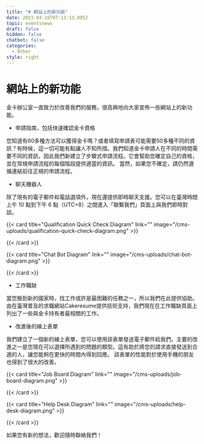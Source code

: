 ```yaml
---
title: "# 網站上的新功能"
date: 2021-03-16T07:13:13.895Z
topic: eventsnews
draft: false
hidden: false
chatbot: false
categories:
  - Other
style: right
---
```

# 網站上的新功能

金卡辦公室一直致力於改善我們的服務，很高興地向大家宣佈一些網站上的新功能。 

* 申請指南，包括快速確認金卡資格 

您知道有60多種方法可以獲得金卡嗎？或者填寫申請表可能需要50多種不同的資訊？有時候，這一切可能有點讓人不知所措。我們知道金卡申請人在不同的時間需要不同的資訊，因此我們新建立了步驟式申請流程。它會幫助您確定自己的資格，並在常規申請流程的每個階段提供適當的資訊。
當然，如果您不確定，請仍然遵循連結前往正規的申請流程。

* 聊天機器人

除了現有的電子郵件和電話選項外，現在還提供即時聊天支援。您可以在臺灣時間上午 10 點到下午 6 點（UTC+8）之間進入「聯繫我們」頁面上與我們即時對談。

{{< card title="Qualification Quick Check Diagram" link="" image="/cms-uploads/qualification-quick-check-diagram.png" >}}

{{< /card >}}

{{< card title="Chat Bot Diagram" link="" image="/cms-uploads/chat-bot-diagram.png" >}}

{{< /card >}}

* 工作職缺

當您搬到新的國家時，找工作或許是最困難的任務之一，所以我們在此提供協助。由在臺灣普及的求職網站Cakeresume提供技術支持，我們現在在工作職缺頁面上列出了一些與金卡持有者最相關的工作。

* 改進後的線上表單

我們建立了一個新的線上表單，您可以使用該表單發送電子郵件給我們。主要的改進之一是您現在可以選擇所遇到的問題的類型。這有助於將您的請求直接發送到合適的人，讓您能夠在更快的時間內得到回應。
該表單的性能對於使用手機的朋友也得到了很大的改善。 

{{< card title="Job Board Diagram" link="" image="/cms-uploads/job-board-diagram.png" >}}

{{< /card >}}

{{< card title="Help Desk Diagram" link="" image="/cms-uploads/help-desk-diagram.png" >}}

{{< /card >}}

如果您有新的想法，歡迎隨時聯絡我們！